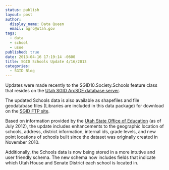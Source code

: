 ```yaml
---
status: publish
layout: post
author:
  display_name: Data Queen
  email: agrc@utah.gov
tags:
  - data
  - school
  - usoe
published: true
date: 2013-04-16 17:19:14 -0600
title: SGID Schools Update 4/16/2013
categories:
  - SGID Blog
---
```

<p>Updates were made recently to the SGID10.Society.Schools feature class that resides on the <a href="{{ "/sgid-database/" | prepend: site.baseurl }}">Utah SGID ArcSDE database server</a>.</p>
<p>The updated Schools data is also available as shapefiles and file geodatabase files (Libraries are included in this data package) for download on the <a href="ftp://ftp.agrc.utah.gov/UtahSGID_Vector/UTM12_NAD83/SOCIETY/PackagedData/_Statewide/SchoolsLibraries/">SGID FTP site</a>.</p>
<p>Based on information provided by the <a href="http://www.schools.utah.gov/main/">Utah State Office of Education</a> (as of July 2012), the update includes enhancements to the geographic location of schools, address, district information, internal ids, grade levels, and new point locations of schools built since the dataset was originally created in November 2010.</p>
<p>Additionally, the Schools data is now being stored in a more intutive and user friendly schema.  The new schema now includes fields that indicate which Utah House and Senate District each school is located in.    </p>
